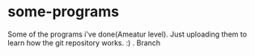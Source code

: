 # some-programs
Some of the programs i've done(Ameatur level). Just uploading them to learn how the  git repository works. :) . Branch

